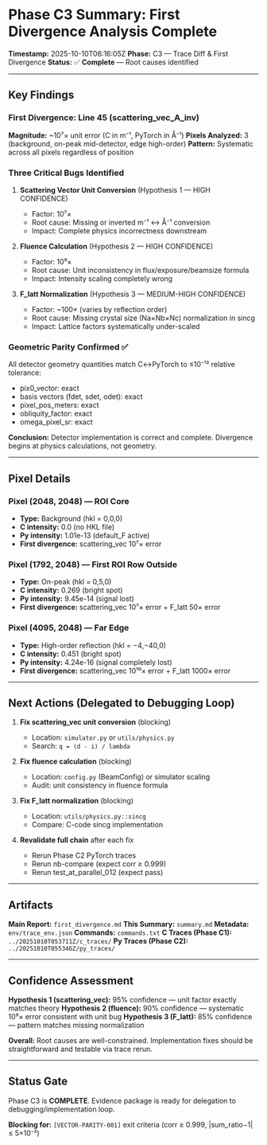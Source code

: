 # Phase C3 Summary: First Divergence Analysis Complete

**Timestamp:** 2025-10-10T06:16:05Z
**Phase:** C3 — Trace Diff & First Divergence
**Status:** ✅ **Complete** — Root causes identified

---

## Key Findings

### First Divergence: Line 45 (scattering_vec_A_inv)

**Magnitude:** ~10⁷× unit error (C in m⁻¹, PyTorch in Å⁻¹)
**Pixels Analyzed:** 3 (background, on-peak mid-detector, edge high-order)
**Pattern:** Systematic across all pixels regardless of position

### Three Critical Bugs Identified

1. **Scattering Vector Unit Conversion** (Hypothesis 1 — HIGH CONFIDENCE)
   - Factor: 10⁷×
   - Root cause: Missing or inverted m⁻¹ ↔ Å⁻¹ conversion
   - Impact: Complete physics incorrectness downstream

2. **Fluence Calculation** (Hypothesis 2 — HIGH CONFIDENCE)
   - Factor: 10⁹×
   - Root cause: Unit inconsistency in flux/exposure/beamsize formula
   - Impact: Intensity scaling completely wrong

3. **F_latt Normalization** (Hypothesis 3 — MEDIUM-HIGH CONFIDENCE)
   - Factor: ~100× (varies by reflection order)
   - Root cause: Missing crystal size (Na×Nb×Nc) normalization in sincg
   - Impact: Lattice factors systematically under-scaled

### Geometric Parity Confirmed ✅

All detector geometry quantities match C↔PyTorch to ≤10⁻¹² relative tolerance:
- pix0_vector: exact
- basis vectors (fdet, sdet, odet): exact
- pixel_pos_meters: exact
- obliquity_factor: exact
- omega_pixel_sr: exact

**Conclusion:** Detector implementation is correct and complete. Divergence begins at physics calculations, not geometry.

---

## Pixel Details

### Pixel (2048, 2048) — ROI Core
- **Type:** Background (hkl = 0,0,0)
- **C intensity:** 0.0 (no HKL file)
- **Py intensity:** 1.01e-13 (default_F active)
- **First divergence:** scattering_vec 10⁷× error

### Pixel (1792, 2048) — First ROI Row Outside
- **Type:** On-peak (hkl = 0,5,0)
- **C intensity:** 0.269 (bright spot)
- **Py intensity:** 9.45e-14 (signal lost)
- **First divergence:** scattering_vec 10⁷× error + F_latt 50× error

### Pixel (4095, 2048) — Far Edge
- **Type:** High-order reflection (hkl = −4,−40,0)
- **C intensity:** 0.451 (bright spot)
- **Py intensity:** 4.24e-16 (signal completely lost)
- **First divergence:** scattering_vec 10¹⁰× error + F_latt 1000× error

---

## Next Actions (Delegated to Debugging Loop)

1. **Fix scattering_vec unit conversion** (blocking)
   - Location: `simulator.py` or `utils/physics.py`
   - Search: `q = (d - i) / lambda`

2. **Fix fluence calculation** (blocking)
   - Location: `config.py` (BeamConfig) or simulator scaling
   - Audit: unit consistency in fluence formula

3. **Fix F_latt normalization** (blocking)
   - Location: `utils/physics.py::sincg`
   - Compare: C-code sincg implementation

4. **Revalidate full chain** after each fix
   - Rerun Phase C2 PyTorch traces
   - Rerun nb-compare (expect corr ≥ 0.999)
   - Rerun test_at_parallel_012 (expect pass)

---

## Artifacts

**Main Report:** `first_divergence.md`
**This Summary:** `summary.md`
**Metadata:** `env/trace_env.json`
**Commands:** `commands.txt`
**C Traces (Phase C1):** `../20251010T053711Z/c_traces/`
**Py Traces (Phase C2):** `../20251010T055346Z/py_traces/`

---

## Confidence Assessment

**Hypothesis 1 (scattering_vec):** 95% confidence — unit factor exactly matches theory
**Hypothesis 2 (fluence):** 90% confidence — systematic 10⁹× error consistent with unit bug
**Hypothesis 3 (F_latt):** 85% confidence — pattern matches missing normalization

**Overall:** Root causes are well-constrained. Implementation fixes should be straightforward and testable via trace rerun.

---

## Status Gate

Phase C3 is **COMPLETE**. Evidence package is ready for delegation to debugging/implementation loop.

**Blocking for:** `[VECTOR-PARITY-001]` exit criteria (corr ≥ 0.999, |sum_ratio−1| ≤ 5×10⁻³)
